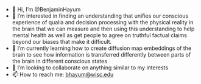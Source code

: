 - 👋 Hi, I’m @BenjaminHayum
- 👀 I’m interested in finding an understanding that unifies our conscious experience of qualia and decision processing with the physical reality in the brain that we can measure and then using this understanding to help mental health as well as get people to agree on truthful factual claims beyond our biases that make it difficult.
- 🌱 I’m currently learning how to create diffusion map embeddings of the brain to see how information is transferred differently between parts of the brain in different conscious states 
- 💞️ I’m looking to collaborate on anything similar to my interests
- 📫 How to reach me: bhayum@wisc.edu

<!---
BenjaminHayum/BenjaminHayum is a ✨ special ✨ repository because its `README.md` (this file) appears on your GitHub profile.
You can click the Preview link to take a look at your changes.
--->
